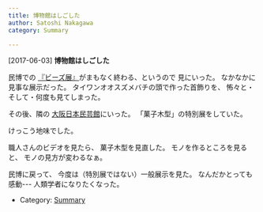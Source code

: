 ```yaml
---
title: 博物館はしごした
author: Satoshi Nakagawa
category: Summary

---
```


[2017-06-03] **博物館はしごした** 

 民博での
[『ビーズ展』](http://www.minpaku.ac.jp/museum/exhibition/special/20170309beads/index)がまもなく終わる、というので
見にいった。
なかなかに見事な展示だった。
タイワンオオスズメバチの頭で作った首飾りを、
怖々と・そして・何度も見てしまった。

 その後、隣の
[大阪日本民芸館](http://www.mingeikan-osaka.or.jp/)にいった。
「菓子木型」の特別展をしていた。

 けっこう地味でした。

 職人さんのビデオを見たら、
菓子木型を見直した。
モノを作るところを見ると、
モノの見方が変わるなぁ。

 民博に戻って、
今度は（特別展ではない）一般展示を見た。
なんだかとっても感動---
人類学者になりたくなった。

- Category: [Summary](https://merapano.github.io/categories.html#Summary)

